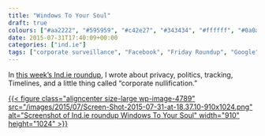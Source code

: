 ```yaml
---
title: "Windows To Your Soul"
draft: true
colours: ["#aa2222", "#595959", "#c42e27", "#343434", "#ffffff", "#0a0a0a", "#ffffff"]
date: 2015-07-31T17:40:09+00:00
categories: ["ind.ie"]
tags: ["corporate surveillance", "Facebook", "Friday Roundup", "Google", "surveillance", "Uber", "Windows 10"]
---
```


In [this week’s Ind.ie roundup](https://ind.ie/blog/windows-to-your-soul/), I wrote about privacy, politics, tracking, Timelines, and a little thing called “corporate nullification.”

[{{< figure class="aligncenter size-large wp-image-4789" src="/images/2015/07/Screen-Shot-2015-07-31-at-18.37.10-910x1024.png" alt="Screenshot of Ind.ie roundup Windows To Your Soul" width="910" height="1024" >}}](https://ind.ie/blog/windows-to-your-soul/)

	